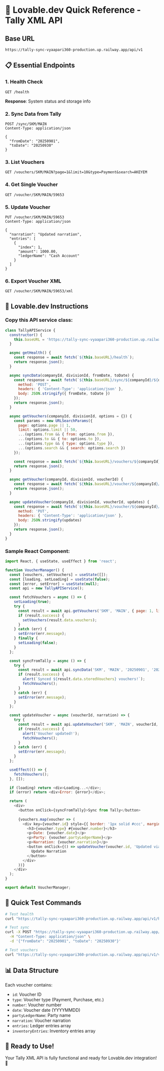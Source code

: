 # 🚀 Lovable.dev Quick Reference - Tally XML API

## Base URL
```
https://tally-sync-vyaapari360-production.up.railway.app/api/v1
```

## 📋 Essential Endpoints

### 1. Health Check
```http
GET /health
```
**Response**: System status and storage info

### 2. Sync Data from Tally
```http
POST /sync/SKM/MAIN
Content-Type: application/json

{
  "fromDate": "20250901",
  "toDate": "20250930"
}
```

### 3. List Vouchers
```http
GET /vouchers/SKM/MAIN?page=1&limit=10&type=Payment&search=AKEYEM
```

### 4. Get Single Voucher
```http
GET /voucher/SKM/MAIN/59653
```

### 5. Update Voucher
```http
PUT /voucher/SKM/MAIN/59653
Content-Type: application/json

{
  "narration": "Updated narration",
  "entries": [
    {
      "index": 1,
      "amount": 1000.00,
      "ledgerName": "Cash Account"
    }
  ]
}
```

### 6. Export Voucher XML
```http
GET /voucher/SKM/MAIN/59653/xml
```

## 🎯 Lovable.dev Instructions

### Copy this API service class:
```javascript
class TallyAPIService {
  constructor() {
    this.baseURL = 'https://tally-sync-vyaapari360-production.up.railway.app/api/v1';
  }

  async getHealth() {
    const response = await fetch(`${this.baseURL}/health`);
    return response.json();
  }

  async syncData(companyId, divisionId, fromDate, toDate) {
    const response = await fetch(`${this.baseURL}/sync/${companyId}/${divisionId}`, {
      method: 'POST',
      headers: { 'Content-Type': 'application/json' },
      body: JSON.stringify({ fromDate, toDate })
    });
    return response.json();
  }

  async getVouchers(companyId, divisionId, options = {}) {
    const params = new URLSearchParams({
      page: options.page || 1,
      limit: options.limit || 50,
      ...(options.from && { from: options.from }),
      ...(options.to && { to: options.to }),
      ...(options.type && { type: options.type }),
      ...(options.search && { search: options.search })
    });

    const response = await fetch(`${this.baseURL}/vouchers/${companyId}/${divisionId}?${params}`);
    return response.json();
  }

  async getVoucher(companyId, divisionId, voucherId) {
    const response = await fetch(`${this.baseURL}/voucher/${companyId}/${divisionId}/${voucherId}`);
    return response.json();
  }

  async updateVoucher(companyId, divisionId, voucherId, updates) {
    const response = await fetch(`${this.baseURL}/voucher/${companyId}/${divisionId}/${voucherId}`, {
      method: 'PUT',
      headers: { 'Content-Type': 'application/json' },
      body: JSON.stringify(updates)
    });
    return response.json();
  }
}
```

### Sample React Component:
```javascript
import React, { useState, useEffect } from 'react';

function VoucherManager() {
  const [vouchers, setVouchers] = useState([]);
  const [loading, setLoading] = useState(false);
  const [error, setError] = useState(null);
  const api = new TallyAPIService();

  const fetchVouchers = async () => {
    setLoading(true);
    try {
      const result = await api.getVouchers('SKM', 'MAIN', { page: 1, limit: 10 });
      if (result.success) {
        setVouchers(result.data.vouchers);
      }
    } catch (err) {
      setError(err.message);
    } finally {
      setLoading(false);
    }
  };

  const syncFromTally = async () => {
    try {
      const result = await api.syncData('SKM', 'MAIN', '20250901', '20250930');
      if (result.success) {
        alert(`Synced ${result.data.storedVouchers} vouchers!`);
        fetchVouchers();
      }
    } catch (err) {
      setError(err.message);
    }
  };

  const updateVoucher = async (voucherId, narration) => {
    try {
      const result = await api.updateVoucher('SKM', 'MAIN', voucherId, { narration });
      if (result.success) {
        alert('Voucher updated!');
        fetchVouchers();
      }
    } catch (err) {
      setError(err.message);
    }
  };

  useEffect(() => {
    fetchVouchers();
  }, []);

  if (loading) return <div>Loading...</div>;
  if (error) return <div>Error: {error}</div>;

  return (
    <div>
      <button onClick={syncFromTally}>Sync from Tally</button>
      
      {vouchers.map(voucher => (
        <div key={voucher.id} style={{ border: '1px solid #ccc', margin: '10px', padding: '10px' }}>
          <h3>{voucher.type} #{voucher.number}</h3>
          <p>Date: {voucher.date}</p>
          <p>Party: {voucher.partyLedgerName}</p>
          <p>Narration: {voucher.narration}</p>
          <button onClick={() => updateVoucher(voucher.id, 'Updated via Lovable.dev')}>
            Update Narration
          </button>
        </div>
      ))}
    </div>
  );
}

export default VoucherManager;
```

## 🔧 Quick Test Commands

```bash
# Test health
curl "https://tally-sync-vyaapari360-production.up.railway.app/api/v1/health"

# Test sync
curl -X POST "https://tally-sync-vyaapari360-production.up.railway.app/api/v1/sync/SKM/MAIN" \
  -H "Content-Type: application/json" \
  -d '{"fromDate": "20250901", "toDate": "20250930"}'

# Test vouchers
curl "https://tally-sync-vyaapari360-production.up.railway.app/api/v1/vouchers/SKM/MAIN?limit=5"
```

## 📊 Data Structure

Each voucher contains:
- `id`: Voucher ID
- `type`: Voucher type (Payment, Purchase, etc.)
- `number`: Voucher number
- `date`: Voucher date (YYYYMMDD)
- `partyLedgerName`: Party name
- `narration`: Voucher narration
- `entries`: Ledger entries array
- `inventoryEntries`: Inventory entries array

## 🚀 Ready to Use!

Your Tally XML API is fully functional and ready for Lovable.dev integration! 🎉


